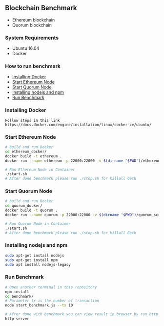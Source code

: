 ## Blockchain Benchmark
 - Ethereum blockchain
 - Quorum blockchain

### System Requirements
 - Ubuntu 16.04
 - Docker
 
### How to run benchmark
 - [Installing Docker](#installing-docker)
 - [Start Ethereum Node](#start-ethereum-node)
 - [Start Quorum Node](#start-quorum-node)
 - [Installing nodejs and npm](#installing-nodejs-and-npm)
 - [Run Benchmark](#run-benchmark)

### Installing Docker
```
Follow steps in this link
https://docs.docker.com/engine/installation/linux/docker-ce/ubuntu/
```

### Start Ethereum Node
```sh
# build and run Docker
cd ethereum_docker/
docker build -t ethereum .
docker run --name ethereum -p 22000:22000 -v $(dirname "$PWD")/ethereum_script:/ethereum_script -it ethereum

# Run Ethereum Node in Container
./start.sh
# After done benchmark please run ./stop.sh for killall Geth
```

### Start Quorum Node
```sh
# build and run Docker
cd quorum_docker/
docker build -t quorum .
docker run --name quorum -p 22000:22000 -v $(dirname "$PWD")/quorum_script:/quorum_script -it quorum

# Run Quorum Node in Container
./start.sh
# After done benchmark please run ./stop.sh for killall Geth
```
 
### Installing nodejs and npm
```sh
sudo apt-get install nodejs
sudo apt-get install npm
sudo apt install nodejs-legacy
```

### Run Benchmark
```sh
# Open another terminal in this repository
npm install
cd benchmark/
# Parameter tx is the number of transaction
node start_benchmark.js --tx 10

# Afrer done with benchmark you can view result in browser by run http-server
http-server
```
